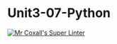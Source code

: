 # Unit3-07-Python
[![Mr Coxall's Super Linter](https://github.com/ICS3U-Programming-CarolynWP/Unit3-07-Python/workflows/Mr%20Coxall's%20Super%20Linter/badge.svg)](https://github.com/ICS3U-Programming-CarolynWP/Unit3-07-Python/actions/)
